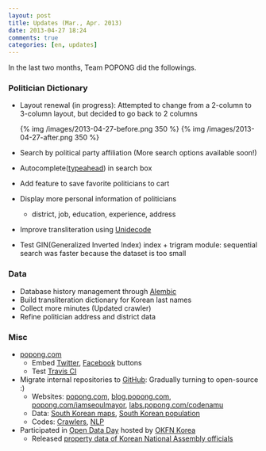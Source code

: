 ```yaml
---
layout: post
title: Updates (Mar., Apr. 2013)
date: 2013-04-27 18:24
comments: true
categories: [en, updates]
---
```



In the last two months, Team POPONG did the followings.
<!-- more -->

### Politician Dictionary

* Layout renewal (in progress): Attempted to change from a 2-column to 3-column layout, but decided to go back to 2 columns

    {% img /images/2013-04-27-before.png 350 %} {% img /images/2013-04-27-after.png 350 %}
* Search by political party affiliation (More search options available soon!)
* Autocomplete([typeahead](http://twitter.github.io/typeahead.js/)) in search box
* Add feature to save favorite politicians to cart
* Display more personal information of politicians
    * district, job, education, experience, address
* Improve transliteration using [Unidecode](https://pypi.python.org/pypi/Unidecode)
* Test GIN(Generalized Inverted Index) index + trigram module: sequential search was faster because the dataset is too small


### Data

* Database history management through [Alembic](http://pypi.python.org/pypi/alembic)
* Build transliteration dictionary for Korean last names
* Collect more minutes (Updated crawler)
* Refine politician address and district data

### Misc
* [popong.com](http://popong.com)
    * Embed [Twitter](http://dev.twitter.com/docs/follow-button), [Facebook](http://developers.facebook.com/docs/reference/plugins/like/) buttons
    * Test [Travis CI](https://travis-ci.org/teampopong/popong.com)
* Migrate internal repositories to [GitHub](http://github.com/teampopong): Gradually turning to open-source :)
    * Websites: [popong.com](https://github.com/teampopong/popong.com), [blog.popong.com](https://github.com/teampopong/teampopong.github.com), [popong.com/iamseoulmayor](https://github.com/teampopong/iamseoulmayor), [labs.popong.com/codenamu](https://github.com/teampopong/nanow)
    * Data: [South Korean maps](https://github.com/teampopong/southkorea-maps), [South Korean population](https://github.com/teampopong/southkorea-population)
    * Codes: [Crawlers](https://github.com/teampopong/crawlers), [NLP](https://github.com/teampopong/nlp)
* Participated in [Open Data Day](http://onoffmix.com/event/12520) hosted by [OKFN Korea](http://www.facebook.com/groups/OKFNKorea/)
    * Released [property data of Korean National Assembly officials](https://github.com/teampopong/korea-assembly-officials-property)
